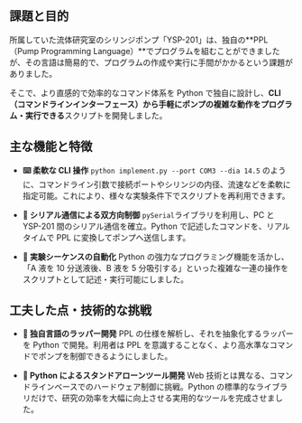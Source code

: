 ## 課題と目的

所属していた流体研究室のシリンジポンプ「YSP-201」は、独自の**PPL（Pump Programming Language）**でプログラムを組むことができましたが、その言語は簡易的で、プログラムの作成や実行に手間がかかるという課題がありました。

そこで、より直感的で効率的なコマンド体系を Python で独自に設計し、**CLI（コマンドラインインターフェース）から手軽にポンプの複雑な動作をプログラム・実行できる**スクリプトを開発しました。

## 主な機能と特徴

- **⌨️ 柔軟な CLI 操作**
  `python implement.py --port COM3 --dia 14.5` のように、コマンドライン引数で接続ポートやシリンジの内径、流速などを柔軟に指定可能。これにより、様々な実験条件下でスクリプトを再利用できます。

- **🔄 シリアル通信による双方向制御**
  `pySerial`ライブラリを利用し、PC と YSP-201 間のシリアル通信を確立。Python で記述したコマンドを、リアルタイムで PPL に変換してポンプへ送信します。

- **🧪 実験シーケンスの自動化**
  Python の強力なプログラミング機能を活かし、「A 液を 10 分送液後、B 液を 5 分吸引する」といった複雑な一連の操作をスクリプトとして記述・実行可能にしました。

## 工夫した点・技術的な挑戦

- **🔩 独自言語のラッパー開発**
  PPL の仕様を解析し、それを抽象化するラッパーを Python で開発。利用者は PPL を意識することなく、より高水準なコマンドでポンプを制御できるようにしました。

- **🐍 Python によるスタンドアローンツール開発**
  Web 技術とは異なる、コマンドラインベースでのハードウェア制御に挑戦。Python の標準的なライブラリだけで、研究の効率を大幅に向上させる実用的なツールを完成させました。
